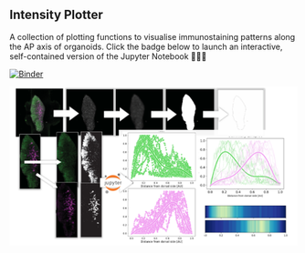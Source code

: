 ## Intensity Plotter

A collection of plotting functions to visualise immunostaining patterns along the AP axis of organoids.
Click the badge below to launch an interactive, self-contained version of the Jupyter Notebook 👩🏻‍💻

[![Binder](https://mybinder.org/badge_logo.svg)](https://mybinder.org/v2/gh/StefanoVianello/Intensity_Profiler/HEAD)

![Illustration of quantification pipeline](./Images/Banner_for_readme.PNG)
